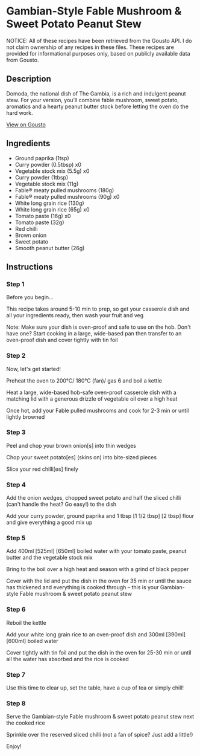 # Gambian-Style Fable Mushroom & Sweet Potato Peanut Stew

NOTICE: All of these recipes have been retrieved from the Gousto API. I do not claim ownership of any recipes in these files. These recipes are provided for informational purposes only, based on publicly available data from Gousto.

## Description

Domoda, the national dish of The Gambia, is a rich and indulgent peanut stew. For your version, you’ll combine fable mushroom, sweet potato, aromatics and a hearty peanut butter stock before letting the oven do the hard work.


[View on Gousto](https://www.gousto.co.uk/recipes/cookbook/gambian-fable-mushroom-sweet-potato-peanut-stew-with-rice)

## Ingredients

- Ground paprika (1tsp)
- Curry powder (0.5tbsp) x0
- Vegetable stock mix (5.5g) x0
- Curry powder (1tbsp)
- Vegetable stock mix (11g)
- Fable® meaty pulled mushrooms (180g)
- Fable® meaty pulled mushrooms (90g) x0
- White long grain rice (130g)
- White long grain rice (65g) x0
- Tomato paste (16g) x0
- Tomato paste (32g)
- Red chilli
- Brown onion
- Sweet potato
- Smooth peanut butter (26g)

## Instructions


### Step 1

Before you begin...

This recipe takes around 5-10 min to prep, so get your casserole dish and all your ingredients ready, then wash your fruit and veg

Note: Make sure your dish is oven-proof and safe to use on the hob. Don't have one? Start cooking in a large, wide-based pan then transfer to an oven-proof dish and cover tightly with tin foil


### Step 2

Now, let's get started!

Preheat the oven to 200°C/ 180°C (fan)/ gas 6 and boil a kettle

Heat a large, wide-based hob-safe oven-proof casserole dish with a matching lid with a generous drizzle of vegetable oil over a high heat

Once hot, add your Fable pulled mushrooms and cook for 2-3 min or until lightly browned


### Step 3

Peel and chop your brown onion[s] into thin wedges

Chop your sweet potato[es]<span class="text-danger"> </span>(skins on) into bite-sized pieces

Slice your red chilli[es] finely


### Step 4

Add the onion wedges, chopped sweet potato and half the sliced chilli (can't handle the heat? Go easy!) to the dish

Add your curry powder, ground paprika and 1 tbsp <span class="text-purple">[1 1/2 tbsp] </span><span class="text-danger">[2 tbsp]</span> flour and give everything a good mix up


### Step 5

Add 400ml<span class="text-danger"> <span class="text-purple">[525ml] </span>[650ml] </span>boiled water with your tomato paste, peanut butter and the vegetable stock mix

Bring to the boil over a high heat and season with a grind of black pepper

Cover with the lid and put the dish in the oven for 35 min or until the sauce has thickened and everything is cooked through – this is your Gambian-style Fable mushroom & sweet potato peanut stew


### Step 6

Reboil the kettle

Add your white long grain rice to an oven-proof dish and 300ml<span class="text-purple"> [390ml] </span><span class="text-danger">[600ml]</span> boiled water

Cover tightly with tin foil and put the dish in the oven for 25-30 min or until all the water has absorbed and the rice is cooked


### Step 7

Use this time to clear up, set the table, have a cup of tea or simply chill!

### Step 8

Serve the Gambian-style Fable mushroom & sweet potato peanut stew next the cooked rice

Sprinkle over the reserved sliced chilli (not a fan of spice? Just add a little!)

Enjoy!

